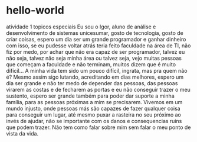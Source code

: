 # hello-world
atividade 1 topicos especiais
Eu sou o Igor, aluno de análise e desenvolvimento de sistemas unicesumar, gosto de tecnologia, gosto de criar coisas, espero um dia ser um grande programador e ganhar dinheiro com isso, se eu pudesse voltar atrás teria feito faculdade na área de TI, não fiz por medo, por achar que não era capaz de ser programador, talvez eu não seja, talvez não seja minha área ou talvez seja, vejo muitas pessoas que começam a faculdade e não terminam, muitos dizem que é muito difícil... A minha vida tem sido um pouco difícil, ingrata, mas pra quem não é? Mesmo assim sigo lutando, acreditando em dias melhores, espero um dia ser grande e não ter medo de depender das pessoas, das pessoas virarem as costas e de fecharem as portas e eu não conseguir trazer o meu sustento, espero ser grande também para poder dar suporte a minha família, para as pessoas próximas a mim se precisarem. Vivemos em um mundo injusto, onde pessoas más são capazes de fazer qualquer coisa para conseguir um lugar, até mesmo puxar a rasteira no seu próximo ao invés de ajudar, não se importante com os danos e consequencias ruins que podem trazer. Não tem como falar sobre mim sem falar o meu ponto de vista da vida.

